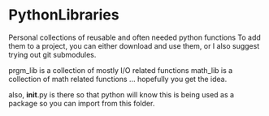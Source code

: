 # PythonLibraries
Personal collections of reusable and often needed python functions
To add them to a project, you can either download and use them,
or I also suggest trying out git submodules.

prgm_lib is a collection of mostly I/O related functions
math_lib is a collection of math related functions
... hopefully you get the idea.

also, __init__.py is there so that python will know this is being used as a package so you can import from this folder.
